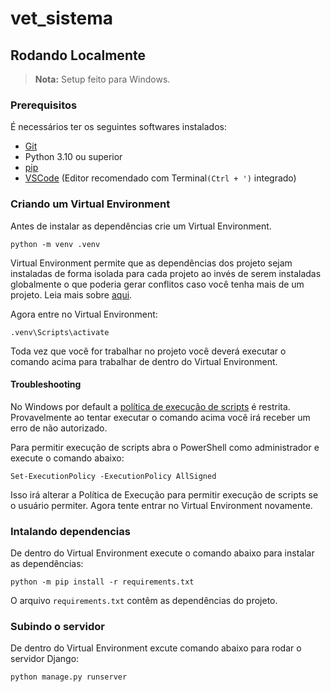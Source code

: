 # vet_sistema

## Rodando Localmente

> **Nota:** Setup feito para Windows.

### Prerequisitos

É necessários ter os seguintes softwares instalados:

- [Git](https://git-scm.com/downloads)
- Python 3.10 ou superior
- [pip](https://pip.pypa.io/en/stable/getting-started/)
- [VSCode](https://code.visualstudio.com/) (Editor recomendado com Terminal`(Ctrl + ')` integrado)


### Criando um Virtual Environment
Antes de instalar as dependências crie um Virtual Environment.

```shell
python -m venv .venv
```

Virtual Environment permite que as dependências dos projeto sejam instaladas de forma isolada para cada projeto ao invés de serem
instaladas globalmente o que poderia gerar conflitos caso você tenha mais de um projeto. Leia mais sobre [aqui](https://docs.python.org/3/library/venv.html).

Agora entre no Virtual Environment:

```shell
.venv\Scripts\activate
```

Toda vez que você for trabalhar no projeto você deverá executar o comando acima para trabalhar de dentro do Virtual Environment.

#### Troubleshooting

No Windows por default a [política de execução de scripts](https://learn.microsoft.com/pt-br/powershell/module/microsoft.powershell.core/about/about_execution_policies?view=powershell-7.4) é restrita. Provavelmente ao tentar executar o comando acima você irá receber um erro de não autorizado.

Para permitir execução de scripts abra o PowerShell como administrador e execute o comando abaixo:

```shell
Set-ExecutionPolicy -ExecutionPolicy AllSigned
```

Isso irá alterar a Política de Execução para permitir execução de scripts se o usuário permiter. Agora tente entrar no Virtual Environment novamente.

### Intalando dependencias
De dentro do Virtual Environment execute o comando abaixo para instalar as dependências:

```shell
python -m pip install -r requirements.txt
```


O arquivo `requirements.txt` contêm as dependências do projeto.

### Subindo o servidor
De dentro do Virtual Environment excute comando abaixo para rodar o servidor Django:

```shell
python manage.py runserver
```